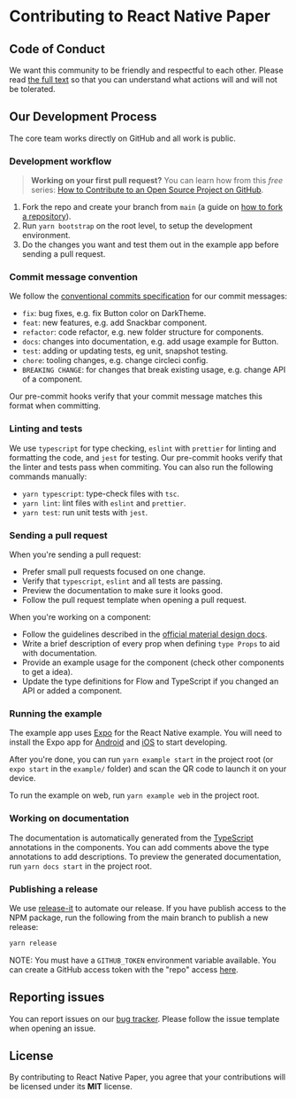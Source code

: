 # Contributing to React Native Paper

## Code of Conduct

We want this community to be friendly and respectful to each other. Please read [the full text](https://callstack.com/code-of-conduct/?utm_source=github.com&utm_medium=referral&utm_campaign=react-native-paper&utm_term=code-of-conduct) so that you can understand what actions will and will not be tolerated.

## Our Development Process

The core team works directly on GitHub and all work is public.

### Development workflow

> **Working on your first pull request?** You can learn how from this _free_ series: [How to Contribute to an Open Source Project on GitHub](https://egghead.io/courses/how-to-contribute-to-an-open-source-project-on-github).

1. Fork the repo and create your branch from `main` (a guide on [how to fork a repository](https://help.github.com/articles/fork-a-repo/)).
2. Run `yarn bootstrap` on the root level, to setup the development environment.
3. Do the changes you want and test them out in the example app before sending a pull request.

### Commit message convention

We follow the [conventional commits specification](https://www.conventionalcommits.org/en) for our commit messages:

- `fix`: bug fixes, e.g. fix Button color on DarkTheme.
- `feat`: new features, e.g. add Snackbar component.
- `refactor`: code refactor, e.g. new folder structure for components.
- `docs`: changes into documentation, e.g. add usage example for Button.
- `test`: adding or updating tests, eg unit, snapshot testing.
- `chore`: tooling changes, e.g. change circleci config.
- `BREAKING CHANGE`: for changes that break existing usage, e.g. change API of a component.

Our pre-commit hooks verify that your commit message matches this format when committing.

### Linting and tests

We use `typescript` for type checking, `eslint` with `prettier` for linting and formatting the code, and `jest` for testing. Our pre-commit hooks verify that the linter and tests pass when commiting. You can also run the following commands manually:

- `yarn typescript`: type-check files with `tsc`.
- `yarn lint`: lint files with `eslint` and `prettier`.
- `yarn test`: run unit tests with `jest`.

### Sending a pull request

When you're sending a pull request:

- Prefer small pull requests focused on one change.
- Verify that `typescript`, `eslint` and all tests are passing.
- Preview the documentation to make sure it looks good.
- Follow the pull request template when opening a pull request.

When you're working on a component:

- Follow the guidelines described in the [official material design docs](https://material.io/guidelines/).
- Write a brief description of every prop when defining `type Props` to aid with documentation.
- Provide an example usage for the component (check other components to get a idea).
- Update the type definitions for Flow and TypeScript if you changed an API or added a component.

### Running the example

The example app uses [Expo](https://expo.dev/) for the React Native example. You will need to install the Expo app for [Android](https://play.google.com/store/apps/details?id=host.exp.exponent) and [iOS](https://itunes.apple.com/app/apple-store/id982107779) to start developing.

After you're done, you can run `yarn example start` in the project root (or `expo start` in the `example/` folder) and scan the QR code to launch it on your device.

To run the example on web, run `yarn example web` in the project root.

### Working on documentation

The documentation is automatically generated from the [TypeScript](https://www.typescriptlang.org/) annotations in the components. You can add comments above the type annotations to add descriptions. To preview the generated documentation, run `yarn docs start` in the project root.

### Publishing a release

We use [release-it](https://github.com/webpro/release-it) to automate our release. If you have publish access to the NPM package, run the following from the main branch to publish a new release:

```sh
yarn release
```

NOTE: You must have a `GITHUB_TOKEN` environment variable available. You can create a GitHub access token with the "repo" access [here](https://github.com/settings/tokens).

## Reporting issues

You can report issues on our [bug tracker](https://github.com/callstack/react-native-paper/issues). Please follow the issue template when opening an issue.

## License

By contributing to React Native Paper, you agree that your contributions will be licensed under its **MIT** license.
